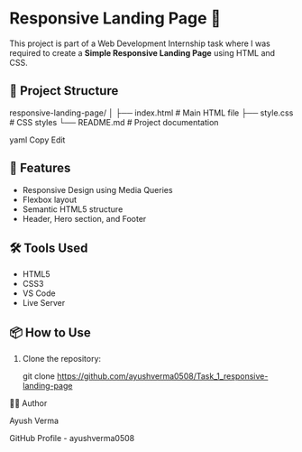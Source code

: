 # Responsive Landing Page 🚀

This project is part of a Web Development Internship task where I was required to create a **Simple Responsive Landing Page** using HTML and CSS.

## 📁 Project Structure

responsive-landing-page/
│
├── index.html # Main HTML file
├── style.css # CSS styles
└── README.md # Project documentation

yaml
Copy
Edit

## 📌 Features

- Responsive Design using Media Queries
- Flexbox layout
- Semantic HTML5 structure
- Header, Hero section, and Footer

## 🛠️ Tools Used

- HTML5  
- CSS3  
- VS Code  
- Live Server  

## 📦 How to Use

1. Clone the repository:

   git clone https://github.com/ayushverma0508/Task_1_responsive-landing-page

🙋‍♂️ Author

Ayush Verma

GitHub Profile - ayushverma0508

